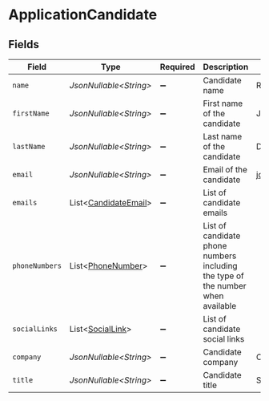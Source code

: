 # ApplicationCandidate


## Fields

| Field                                                                           | Type                                                                            | Required                                                                        | Description                                                                     | Example                                                                         |
| ------------------------------------------------------------------------------- | ------------------------------------------------------------------------------- | ------------------------------------------------------------------------------- | ------------------------------------------------------------------------------- | ------------------------------------------------------------------------------- |
| `name`                                                                          | *JsonNullable\<String>*                                                         | :heavy_minus_sign:                                                              | Candidate name                                                                  | Romain Sestier                                                                  |
| `firstName`                                                                     | *JsonNullable\<String>*                                                         | :heavy_minus_sign:                                                              | First name of the candidate                                                     | John                                                                            |
| `lastName`                                                                      | *JsonNullable\<String>*                                                         | :heavy_minus_sign:                                                              | Last name of the candidate                                                      | Doe                                                                             |
| `email`                                                                         | *JsonNullable\<String>*                                                         | :heavy_minus_sign:                                                              | Email of the candidate                                                          | john.doe@example.com                                                            |
| `emails`                                                                        | List\<[CandidateEmail](../../models/components/CandidateEmail.md)>              | :heavy_minus_sign:                                                              | List of candidate emails                                                        |                                                                                 |
| `phoneNumbers`                                                                  | List\<[PhoneNumber](../../models/components/PhoneNumber.md)>                    | :heavy_minus_sign:                                                              | List of candidate phone numbers including the type of the number when available |                                                                                 |
| `socialLinks`                                                                   | List\<[SocialLink](../../models/components/SocialLink.md)>                      | :heavy_minus_sign:                                                              | List of candidate social links                                                  |                                                                                 |
| `company`                                                                       | *JsonNullable\<String>*                                                         | :heavy_minus_sign:                                                              | Candidate company                                                               | Company Inc.                                                                    |
| `title`                                                                         | *JsonNullable\<String>*                                                         | :heavy_minus_sign:                                                              | Candidate title                                                                 | Software Engineer                                                               |